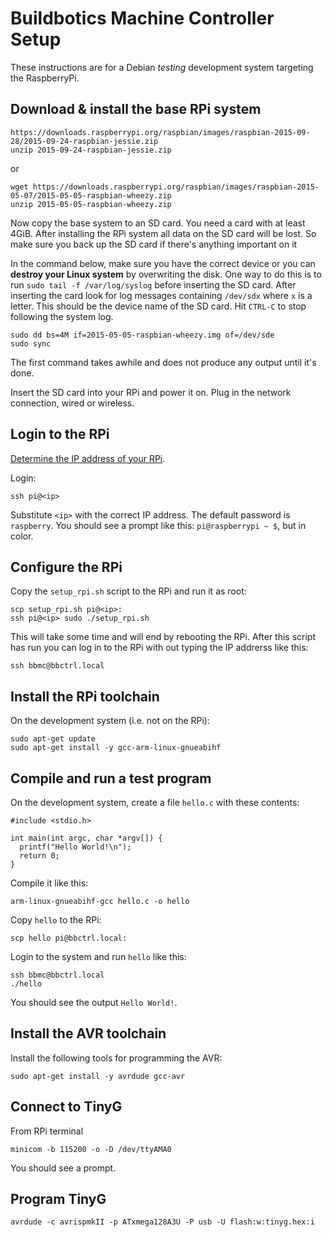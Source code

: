 # Buildbotics Machine Controller Setup

These instructions are for a Debian *testing* development system targeting the RaspberryPi.

## Download & install the base RPi system

```
https://downloads.raspberrypi.org/raspbian/images/raspbian-2015-09-28/2015-09-24-raspbian-jessie.zip
unzip 2015-09-24-raspbian-jessie.zip
```

or

```
wget https://downloads.raspberrypi.org/raspbian/images/raspbian-2015-05-07/2015-05-05-raspbian-wheezy.zip
unzip 2015-05-05-raspbian-wheezy.zip
```

Now copy the base system to an SD card.  You need a card with at least 4GiB.  After installing the RPi system all data on the SD card will be lost.  So make sure you back up the SD card if there's anything important on it

In the command below, make sure you have the correct device or you can **destroy your Linux system** by overwriting the disk.  One way to do this is to run ``sudo tail -f /var/log/syslog`` before inserting the SD card.  After inserting the card look for log messages containing ``/dev/sdx`` where ``x`` is a letter.  This should be the device name of the SD card.  Hit ``CTRL-C`` to stop following the system log.

```
sudo dd bs=4M if=2015-05-05-raspbian-wheezy.img of=/dev/sde
sudo sync
```

The first command takes awhile and does not produce any output until it's done.

Insert the SD card into your RPi and power it on.  Plug in the network connection, wired or wireless.

## Login to the RPi

[Determine the IP address of your RPi](https://www.raspberrypi.org/documentation/troubleshooting/hardware/networking/ip-address.md).

Login:

```
ssh pi@<ip>
```

Substitute ``<ip>`` with the correct IP address.  The default password is ``raspberry``.  You should see a prompt like this: ``pi@raspberrypi ~ $``, but in color.

## Configure the RPi
Copy the ``setup_rpi.sh`` script to the RPi and run it as root:

```
scp setup_rpi.sh pi@<ip>:
ssh pi@<ip> sudo ./setup_rpi.sh
```

This will take some time and will end by rebooting the RPi.  After this script has run you can log in to the RPi with out typing the IP addrerss like this:

```
ssh bbmc@bbctrl.local
```

## Install the RPi toolchain
On the development system (i.e. not on the RPi):

```
sudo apt-get update
sudo apt-get install -y gcc-arm-linux-gnueabihf
```

## Compile and run a test program

On the development system, create a file ``hello.c`` with these contents:

```
#include <stdio.h>

int main(int argc, char *argv[]) {
  printf("Hello World!\n");
  return 0;
}
```

Compile it like this:

```
arm-linux-gnueabihf-gcc hello.c -o hello
```

Copy ``hello`` to the RPi:

```
scp hello pi@bbctrl.local:
```

Login to the system and run ``hello`` like this:

```
ssh bbmc@bbctrl.local
./hello
```

You should see the output ``Hello World!``.

## Install the AVR toolchain
Install the following tools for programming the AVR:

```
sudo apt-get install -y avrdude gcc-avr
```

## Connect to TinyG

From RPi terminal

```
minicom -b 115200 -o -D /dev/ttyAMA0
```

You should see a prompt.


## Program TinyG

```
avrdude -c avrispmkII -p ATxmega128A3U -P usb -U flash:w:tinyg.hex:i
```
